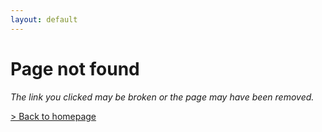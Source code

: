 ```yaml
---
layout: default
---
```


# Page not found

_The link you clicked may be broken or the page may have been removed._

[> Back to homepage](./)
